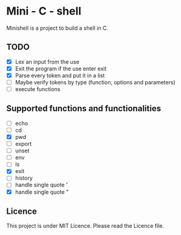 # Mini - C - shell

Minishell is a project to build a shell in C.

## TODO

- [x] Lex an input from the use
- [x] Exit the program if the use enter exit
- [x] Parse every token and put it in a list
- [ ] Maybe verify tokens by type (function, options and parameters)
- [ ] execute functions

## Supported functions and functionalities

- [ ] echo
- [ ] cd
- [x] pwd
- [ ] export
- [ ] unset
- [ ] env
- [ ] ls
- [x] exit
- [ ] history
- [ ] handle single quote '
- [x] handle single quote "

## Licence

This project is under MIT Licence. Please read the Licence file.
